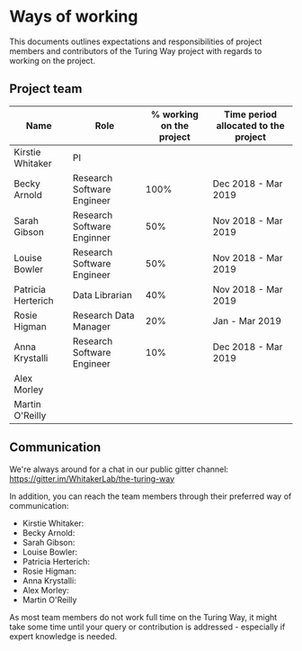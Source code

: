 # Ways of working

This documents outlines expectations and responsibilities of project members and contributors of the Turing Way project with regards to working on the project.

## Project team
|Name | Role | % working on the project | Time period allocated to the project|
|---|---|---|---|
| Kirstie Whitaker| PI  |   |   |
| Becky Arnold| Research Software Engineer |100% | Dec 2018 - Mar 2019 |
| Sarah Gibson |Research Software Enginner | 50% | Nov 2018 - Mar 2019 |
| Louise Bowler | Research Software Engineer | 50% | Nov 2018 - Mar 2019 |
| Patricia Herterich | Data Librarian | 40% | Nov 2018 - Mar 2019 |
| Rosie Higman | Research Data Manager | 20% | Jan - Mar 2019 | 
| Anna Krystalli | Research Software Engineer | 10% | Dec 2018 - Mar 2019 |
| Alex Morley |     |    |    |
| Martin O'Reilly |    |    |     |

## Communication
We're always around for a chat in our public gitter channel: https://gitter.im/WhitakerLab/the-turing-way

In addition, you can reach the team members through their preferred way of communication:
- Kirstie Whitaker:
- Becky Arnold:
- Sarah Gibson:
- Louise Bowler:
- Patricia Herterich:
- Rosie Higman:
- Anna Krystalli:
- Alex Morley:
- Martin O'Reilly

As most team members do not work full time on the Turing Way, it might take some time until your query or contribution is addressed - especially if expert knowledge is needed.

##
